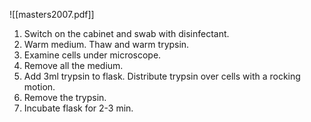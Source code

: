 ![[masters2007.pdf]]

1) Switch on the cabinet and swab with disinfectant.
2) Warm medium. Thaw and warm trypsin.
3) Examine cells under microscope.
4) Remove all the medium.
5) Add 3ml trypsin to flask. Distribute trypsin over cells with a rocking motion.
6) Remove the trypsin.
7) Incubate flask for 2-3 min. 